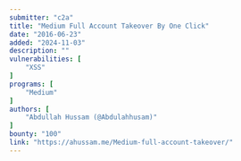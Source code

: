 ```yaml
---
submitter: "c2a"
title: "Medium Full Account Takeover By One Click"
date: "2016-06-23"
added: "2024-11-03"
description: ""
vulnerabilities: [
    "XSS"
]
programs: [
    "Medium"
]
authors: [
    "Abdullah Hussam (@Abdulahhusam)"
]
bounty: "100"
link: "https://ahussam.me/Medium-full-account-takeover/"
---
```




